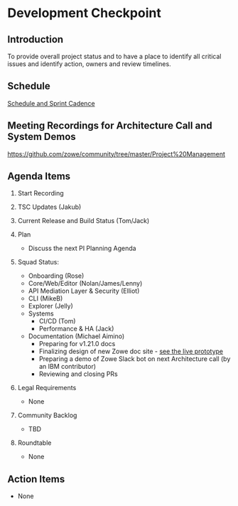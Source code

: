 # Development Checkpoint

Introduction
------------
To provide overall project status and to have a place to identify all critical issues and identify action, owners and review timelines.

Schedule
--------
[Schedule and Sprint Cadence](https://github.com/zowe/community/blob/master/Project%20Management/Schedule/Zowe%20PI%20%26%20Sprint%20Cadence.md)

Meeting Recordings for Architecture Call and System Demos
-----------------
https://github.com/zowe/community/tree/master/Project%20Management

Agenda Items
------------
1. Start Recording
2. TSC Updates (Jakub)
3. Current Release and Build Status (Tom/Jack)
4. Plan
     - Discuss the next PI Planning Agenda
5. Squad Status:
    - Onboarding (Rose)
    - Core/Web/Editor (Nolan/James/Lenny)
    - API Mediation Layer & Security (Elliot)  
    - CLI (MikeB)
    - Explorer (Jelly)
    - Systems
      - CI/CD (Tom)
      - Performance & HA (Jack)
    - Documentation (Michael Aimino)
      - Preparing for v1.21.0 docs 
      - Finalizing design of new Zowe doc site - [see the live prototype](https://zowe-docs.netlify.app/)
      - Preparing a demo of Zowe Slack bot on next Architecture call (by an IBM contributor)  
      - Reviewing and closing PRs 

6. Legal Requirements
    - None
7. Community Backlog
    - TBD
8. Roundtable
    - None

Action Items
------------
- None
